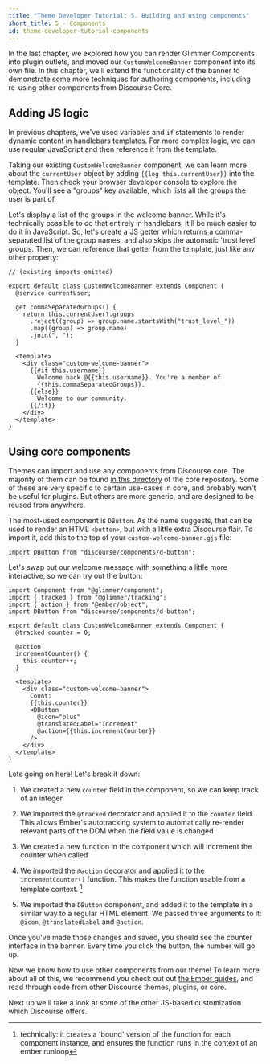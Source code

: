 ```yaml
---
title: "Theme Developer Tutorial: 5. Building and using components"
short_title: 5 - Components
id: theme-developer-tutorial-components
---
```


In the last chapter, we explored how you can render Glimmer Components into plugin outlets, and moved our `CustomWelcomeBanner` component into its own file. In this chapter, we'll extend the functionality of the banner to demonstrate some more techniques for authoring components, including re-using other components from Discourse Core.

## Adding JS logic

In previous chapters, we've used variables and `if` statements to render dynamic content in handlebars templates. For more complex logic, we can use regular JavaScript and then reference it from the template.

Taking our existing `CustomWelcomeBanner` component, we can learn more about the `currentUser` object by adding `{{log this.currentUser}}` into the template. Then check your browser developer console to explore the object. You'll see a "groups" key available, which lists all the groups the user is part of.

Let's display a list of the groups in the welcome banner. While it's technically possible to do that entirely in handlebars, it'll be much easier to do it in JavaScript. So, let's create a JS getter which returns a comma-separated list of the group names, and also skips the automatic 'trust level' groups. Then, we can reference that getter from the template, just like any other property:

```gjs
// (existing imports omitted)

export default class CustomWelcomeBanner extends Component {
  @service currentUser;

  get commaSeparatedGroups() {
    return this.currentUser?.groups
      .reject((group) => group.name.startsWith("trust_level_"))
      .map((group) => group.name)
      .join(", ");
  }

  <template>
    <div class="custom-welcome-banner">
      {{#if this.username}}
        Welcome back @{{this.username}}. You're a member of
        {{this.commaSeparatedGroups}}.
      {{else}}
        Welcome to our community.
      {{/if}}
    </div>
  </template>
}
```

## Using core components

Themes can import and use any components from Discourse core. The majority of them can be found [in this directory](https://github.com/discourse/discourse/tree/main/app/assets/javascripts/discourse/app/components) of the core repository. Some of these are very specific to certain use-cases in core, and probably won't be useful for plugins. But others are more generic, and are designed to be reused from anywhere.

The most-used component is `DButton`. As the name suggests, that can be used to render an HTML `<button>`, but with a little extra Discourse flair. To import it, add this to the top of your `custom-welcome-banner.gjs` file:

```gjs
import DButton from "discourse/components/d-button";
```

Let's swap out our welcome message with something a little more interactive, so we can try out the button:

```gjs
import Component from "@glimmer/component";
import { tracked } from "@glimmer/tracking";
import { action } from "@ember/object";
import DButton from "discourse/components/d-button";

export default class CustomWelcomeBanner extends Component {
  @tracked counter = 0;

  @action
  incrementCounter() {
    this.counter++;
  }

  <template>
    <div class="custom-welcome-banner">
      Count:
      {{this.counter}}
      <DButton
        @icon="plus"
        @translatedLabel="Increment"
        @action={{this.incrementCounter}}
      />
    </div>
  </template>
}
```

Lots going on here! Let's break it down:

1. We created a new `counter` field in the component, so we can keep track of an integer.

2. We imported the `@tracked` decorator and applied it to the `counter` field. This allows Ember's autotracking system to automatically re-render relevant parts of the DOM when the field value is changed

3. We created a new function in the component which will increment the counter when called
4. We imported the `@action` decorator and applied it to the `incrementCounter()` function. This makes the function usable from a template context. [^1]

5. We imported the `DButton` component, and added it to the template in a similar way to a regular HTML element. We passed three arguments to it: `@icon`, `@translatedLabel` and `@action`.

[^1]: technically: it creates a 'bound' version of the function for each component instance, and ensures the function runs in the context of an ember runloop

Once you've made those changes and saved, you should see the counter interface in the banner. Every time you click the button, the number will go up.

Now we know how to use other components from our theme! To learn more about all of this, we recommend you check out out [the Ember guides](https://guides.emberjs.com/release/), and read through code from other Discourse themes, plugins, or core.

Next up we'll take a look at some of the other JS-based customization which Discourse offers.
